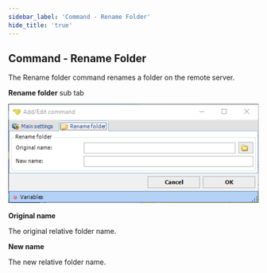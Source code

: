 ```yaml
---
sidebar_label: 'Command - Rename Folder'
hide_title: 'true'
---
```


## Command - Rename Folder

The Rename folder command renames a folder on the remote server.
 
**Rename folder** sub tab

![](../../../../../static/img/commandrenamefolder.png)

**Original name**

The original relative folder name.
 
**New name**

The new relative folder name.